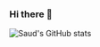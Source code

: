 ### Hi there 👋

![Saud's GitHub stats](https://github-readme-stats.vercel.app/api?username=saudsami&show_icons=true&bg_color=00000000)

<!--
**saudsami/saudsami** is a ✨ _special_ ✨ repository because its `README.md` (this file) appears on your GitHub profile.

Here are some ideas to get you started:

- 🔭 I’m currently working on ...
- 🌱 I’m currently learning ...
- 👯 I’m looking to collaborate on ...
- 🤔 I’m looking for help with ...
- 💬 Ask me about ...
- 📫 How to reach me: ...
- 😄 Pronouns: ...
- ⚡ Fun fact: ...
-->
